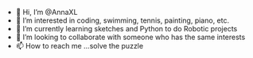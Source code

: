 - 👋 Hi, I’m @AnnaXL
- 👀 I’m interested in coding, swimming, tennis, painting, piano, etc.
- 🌱 I’m currently learning sketches and Python to do Robotic projects
- 💞️ I’m looking to collaborate with someone who has the same interests
- 📫 How to reach me ...solve the puzzle

<!---
AnnaXL/AnnaXL is a ✨ special ✨ repository because its `README.md` (this file) appears on your GitHub profile.
You can click the Preview link to take a look at your changes.
--->
